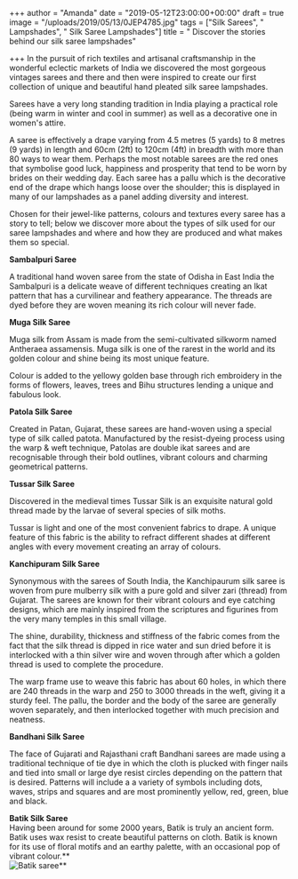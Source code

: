 +++
author = "Amanda"
date = "2019-05-12T23:00:00+00:00"
draft = true
image = "/uploads/2019/05/13/0JEP4785.jpg"
tags = ["Silk Sarees", " Lampshades", " Silk Saree Lampshades"]
title = " Discover the stories behind our silk saree lampshades"

+++
In the pursuit of rich textiles and artisanal craftsmanship in the wonderful eclectic markets of India we discovered the most gorgeous vintages sarees and there and then were inspired to create our first collection of unique and beautiful hand pleated silk saree lampshades.

Sarees have a very long standing tradition in India playing a practical role (being warm in winter and cool in summer) as well as a decorative one in women's attire.

A saree is effectively a drape varying from 4.5 metres (5 yards) to 8 metres (9 yards) in length and 60cm (2ft) to 120cm (4ft) in breadth with more than 80 ways to wear them. Perhaps the most notable sarees are the red ones that symbolise good luck, happiness and prosperity that tend to be worn by brides on their wedding day. Each saree has a pallu which is the decorative end of the drape which hangs loose over the shoulder; this is displayed in many of our lampshades as a panel adding diversity and interest.

Chosen for their jewel-like patterns, colours and textures every saree has a story to tell; below we discover more about the types of silk used for our saree lampshades and where and how they are produced and what makes them so special.

**Sambalpuri Saree**

A traditional hand woven saree from the state of Odisha in East India the Sambalpuri is a delicate weave of different techniques creating an Ikat pattern that has a curvilinear and feathery appearance. The threads are dyed before they are woven meaning its rich colour will never fade.

**Muga Silk Saree**

Muga silk from Assam is made from the semi-cultivated silkworm named Antheraea assamensis. Muga silk is one of the rarest in the world and its golden colour and shine being its most unique feature.

Colour is added to the yellowy golden base through rich embroidery in the forms of flowers, leaves, trees and Bihu structures lending a unique and fabulous look.

**Patola Silk Saree**

Created in Patan, Gujarat, these sarees are hand-woven using a special type of silk called patota. Manufactured by the resist-dyeing process using the warp & weft technique, Patolas are double ikat sarees and are recognisable through their bold outlines, vibrant colours and charming geometrical patterns.

**Tussar Silk Saree**

Discovered in the medieval times Tussar Silk is an exquisite natural gold thread made by the larvae of several species of silk moths.

Tussar is light and one of the most convenient fabrics to drape. A unique feature of this fabric is the ability to refract different shades at different angles with every movement creating an array of colours.

**Kanchipuram Silk Saree**

Synonymous with the sarees of South India, the Kanchipaurum silk saree is woven from pure mulberry silk with a pure gold and silver zari (thread) from Gujarat. The sarees are known for their vibrant colours and eye catching designs, which are mainly inspired from the scriptures and figurines from the very many temples in this small village.

The shine, durability, thickness and stiffness of the fabric comes from the fact that the silk thread is dipped in rice water and sun dried before it is interlocked with a thin silver wire and woven through after which a golden thread is used to complete the procedure.

The warp frame use to weave this fabric has about 60 holes, in which there are 240 threads in the warp and 250 to 3000 threads in the weft, giving it a sturdy feel. The pallu, the border and the body of the saree are generally woven separately, and then interlocked together with much precision and neatness.

**Bandhani Silk Saree**

The face of Gujarati and Rajasthani craft Bandhani sarees are made using a traditional technique of tie dye in which the cloth is plucked with finger nails and tied into small or large dye resist circles depending on the pattern that is desired. Patterns will include a a variety of symbols including dots, waves, strips and squares and are most prominently yellow, red, green, blue and black.

**Batik Silk Saree**  
Having been around for some 2000 years, Batik is truly an ancient form. Batik uses wax resist to create beautiful patterns on cloth. Batik is known for its use of floral motifs and an earthy palette, with an occasional pop of vibrant colour.**  
![](/uploads/2019/05/13/IMG_2361.jpg "Batik saree")**